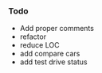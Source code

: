 ### Todo ###
 * Add proper comments
 * refactor
 * reduce LOC
 * add compare cars
 * add test drive status 
